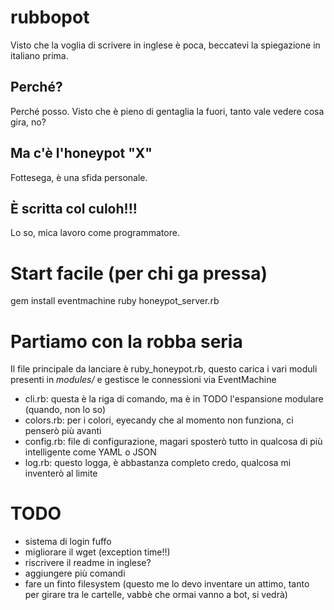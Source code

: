 # rubbopot

Visto che la voglia di scrivere in inglese è poca, beccatevi la spiegazione in italiano prima.

## Perché?

Perché posso. Visto che è pieno di gentaglia la fuori, tanto vale vedere cosa gira, no?

## Ma c'è l'honeypot "X"

Fottesega, è una sfida personale.

## È scritta col culoh!!!

Lo so, mica lavoro come programmatore.

# Start facile (per chi ga pressa)

gem install eventmachine
ruby honeypot_server.rb

# Partiamo con la robba seria

Il file principale da lanciare è ruby_honeypot.rb, questo carica i vari moduli presenti in _modules/_ e gestisce le connessioni via EventMachine
* cli.rb: questa è la riga di comando, ma è in TODO l'espansione modulare (quando, non lo so)
* colors.rb: per i colori, eyecandy che al momento non funziona, ci penserò più avanti
* config.rb: file di configurazione, magari sposterò tutto in qualcosa di più intelligente come YAML o JSON
* log.rb: questo logga, è abbastanza completo credo, qualcosa mi inventerò al limite

# TODO

* sistema di login fuffo
* migliorare il wget (exception time!!)
* riscrivere il readme in inglese?
* aggiungere più comandi
* fare un finto filesystem (questo me lo devo inventare un attimo, tanto per girare tra le cartelle, vabbè che ormai vanno a bot, si vedrà)
